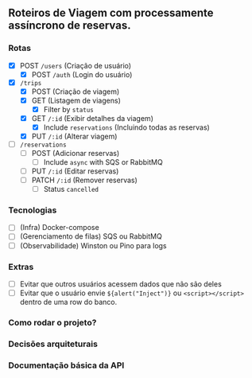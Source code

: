 ## Roteiros de Viagem com processamente assíncrono de reservas.

### Rotas

- [x] POST `/users` (Criação de usuário)
  - [x] POST `/auth` (Login do usuário)
- [x] `/trips`
  - [x] POST (Criação de viagem)
  - [x] GET (Listagem de viagens)
    - [x] Filter by `status`
  - [x] GET `/:id` (Exibir detalhes da viagem)
    - [x] Include `reservations` (Incluindo todas as reservas)
  - [x] PUT `/:id` (Alterar viagem)
- [ ] `/reservations`
  - [ ] POST (Adicionar reservas)
    - [ ] Include `async` with SQS or RabbitMQ
  - [ ] PUT `/:id` (Editar reservas)
  - [ ] PATCH `/:id` (Remover reservas)
    - [ ] Status `cancelled`

### Tecnologias

- [ ] (Infra) Docker-compose
- [ ] (Gerenciamento de filas) SQS ou RabbitMQ
- [ ] (Observabilidade) Winston ou Pino para logs

### Extras

- [ ] Evitar que outros usuários acessem dados que não são deles
- [ ] Evitar que o usuário envie `${alert("Inject")}` ou `<script></script>` dentro de uma row do banco.

### Como rodar o projeto?

### Decisões arquiteturais

### Documentação básica da API
